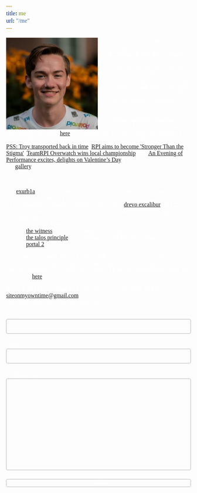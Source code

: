 ```yaml
---
title: me
url: "/me"
---
```

<html lang="en">
<style>
* {
  background: transparent;
  font-family: Yantramanav, serif;
  color: #ffffff;
  font-size: 16px;
}
input, textarea{
  width: 100%;
  padding: 10px 20px 10px 10px;
  margin: 3px 0 20px;
  display: inline-block;
  border: 1px solid #b3b2b2;
  border-radius: 4px;
  box-sizing: border-box;
  background: transparent;
  transition:.5s ease;
  color: #b3b2b2;
}
input:hover, textarea:hover{
    border: 1px solid #ffffff;
    color: #ffffff;
}
input:focus, textarea:focus{
    border: 1px solid #ffffff;
    outline-width: 0;
    color: #ffffff;
}
textarea.large{
    height: 250px;
    resize: none;
}
button {
    color: #ffffff;
    width: 100%;
    background: transparent;
    border: 1px solid #b3b2b2;
      transition:.5s ease;
  box-sizing: border-box;
    border-radius: 4px;
}
button:hover{
   border: 1px solid #ffffff;
}
img.profile {

}


</style>
<body>
<p><img style="float:left;width:250px;height:250px;margin-right:30px;margin-bottom:0;margin-top:0px;" src="Avery.jpg" alt="">
my name is avery sommer, i am an undergraduate student at Rensselaer Polytechnic Institute with a lot of free time, and this is the product of that. this site will contain photographs that i take and any coding projects that i want to share. i mainly plan to do large scale data analysis projects with clear and concise directions on how to replicate them. 
<br><br>
i photograph (and sometimes write) for <i>The Polytechnic</i> and you can find my staff page <a class="poly" href="https://poly.rpi.edu/staff/avery-sommer/">here</a>. we currently do not have proper attribution for photographers so here are some articles that illustrate my photographic ability: <a class="poly" href="https://poly.rpi.edu/features/2019/12/pss-troy-transported-back-in-time/">PSS: Troy transported back in time</a>, <a class="poly" href="https://poly.rpi.edu/features/2019/10/rpi-aims-to-become-stronger-than-the-stigma/">RPI aims to become 'Stronger Than the Stigma'</a>, <a class="poly" href="https://poly.rpi.edu/sports/2019/04/teamrpi-overwatch-wins-local-championship/">TeamRPI Overwatch wins local championship</a>, and <a class="poly" href="https://poly.rpi.edu/features/2019/02/an-evening-of-performance-excites-delights-on-valentines-day/">An Evening of Performance excites, delights on Valentine’s Day</a>. you can also view them in my <a href="/photos/photojournalism">gallery</a>.</p>

some things I like:
<ul style="list-style-type:disc !important;">
<li><a href="https://www.youtube.com/channel/UCimiUgDLbi6P17BdaCZpVbg">exurb1a</a> a youtube channel which can be summed up in his own words "Universe is weird, yo.".</li>
<li>mechanical keyboards, currently i am using a <a href="https://www.drevo.net/product/keyboard/excalibur-cherry-mx">drevo excalibur</a> with mx cherry blues with double 1.5mm o-rings and have plans to design my own keyboard.</li>
<li>puzzle games, some of my favourites include
<ul>
<li><a href="http://the-witness.net/">the witness</a> a beautiful isolated adventure.</li>
<li><a href="http://www.croteam.com/talosprinciple/">the talos principle</a> a psychological contradictory journey.</li>
<li><a href="https://store.steampowered.com/app/620/Portal_2/">portal 2</a> a classic entertaining experience.</li>
</ul>
</li>
</ul>
<p>
i was inspired to make this site from a blog post by one of my good friends. he wrote a post outlining a program he made that seamlessly loops through the different segments of an audio track, which allows for extended play time. you can read it <a href="https://brianmejia.github.io/2018/07/16/musical-phases-in-python.html">here</a>. 

if you would like to contact me you can do so at my email address <a href="mailto:siteonmyowntime@gmail.com">siteonmyowntime@gmail.com</a> or if you notice any bugs in the site or have any suggestions please use the form below.
</p>
<form action="https://getform.io/f/ed0ffd1a-34c5-4619-b365-d045e1b3915c" method="POST">
   <label>name
    <input class="small" type="text" name="name">
    </label>
   <label>email
   <input class="small" type="email" name="email">
   </label>
   <label>words for me
   <textarea class="large" type="message" name="message"></textarea>
   </label>
   <button type="submit">Send</button>

</form>
</body>
</html>
